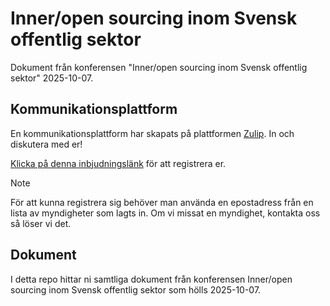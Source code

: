 # Inner/open sourcing inom Svensk offentlig sektor

Dokument från konferensen "Inner/open sourcing inom Svensk offentlig sektor" 2025-10-07.

## Kommunikationsplattform

En kommunikationsplattform har skapats på plattformen [Zulip](https://github.com/zulip). In och diskutera med er!

[Klicka på denna inbjudningslänk](https://trafikverket.zulipchat.com/join/p4k3hzfrswhq6eftusmogvwa/) för att registrera er.

> [!NOTE]
> För att kunna registrera sig behöver man använda en epostadress från en lista av myndigheter som lagts in. Om vi missat en myndighet, kontakta oss så löser vi det.

## Dokument

I detta repo hittar ni samtliga dokument från konferensen Inner/open sourcing inom Svensk offentlig sektor som hölls 2025-10-07.
